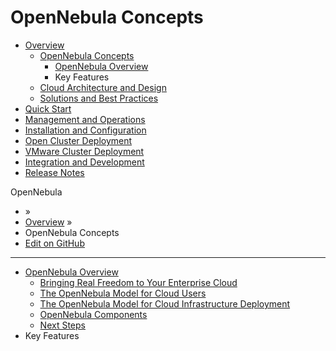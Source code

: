 # OpenNebula Concepts

* [Overview](broken-reference)
  * [OpenNebula Concepts](broken-reference)
    * [OpenNebula Overview](broken-reference)
    * Key Features
  * [Cloud Architecture and Design](broken-reference)
  * [Solutions and Best Practices](broken-reference)
* [Quick Start](broken-reference)
* [Management and Operations](broken-reference)
* [Installation and Configuration](broken-reference)
* [Open Cluster Deployment](broken-reference)
* [VMware Cluster Deployment](broken-reference)
* [Integration and Development](broken-reference)
* [Release Notes](broken-reference)

OpenNebula

* »
* [Overview](broken-reference) »
* OpenNebula Concepts
* [Edit on GitHub](https://github.com/OpenNebula/docs/blob/master/source/overview/opennebula\_concepts/index.rst)

***

* [OpenNebula Overview](broken-reference)
  * [Bringing Real Freedom to Your Enterprise Cloud](broken-reference)
  * [The OpenNebula Model for Cloud Users](broken-reference)
  * [The OpenNebula Model for Cloud Infrastructure Deployment](broken-reference)
  * [OpenNebula Components](broken-reference)
  * [Next Steps](broken-reference)
* Key Features
